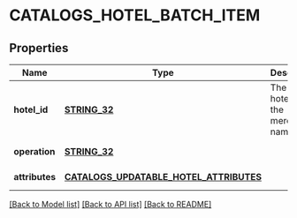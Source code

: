 # CATALOGS_HOTEL_BATCH_ITEM

## Properties
Name | Type | Description | Notes
------------ | ------------- | ------------- | -------------
**hotel_id** | [**STRING_32**](STRING_32.md) | The catalog hotel id in the merchant namespace | [default to null]
**operation** | [**STRING_32**](STRING_32.md) |  | [default to null]
**attributes** | [**CATALOGS_UPDATABLE_HOTEL_ATTRIBUTES**](CatalogsUpdatableHotelAttributes.md) |  | [default to null]

[[Back to Model list]](../README.md#documentation-for-models) [[Back to API list]](../README.md#documentation-for-api-endpoints) [[Back to README]](../README.md)


